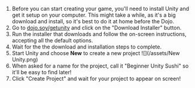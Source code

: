 1. Before you can start creating your game, you'll need to install Unity and get it setup on your computer. This might take a while, as it's a big download and install, so it's best to do it at home before the Dojo.
2. Go to [dojo.soy/getunity](https://store.unity.com/download?ref=personal) and click on the "Download Installer" button.
3. Run the installer that downloads and follow the on-screen instructions, accepting all the default options.
4. Wait for the the download and installation steps to complete.
5. Start Unity and choose **New** to create a new project
   ![](/assets/New Unity.png)
6. When asked for a name for the project, call it "Beginner Unity Sushi" so it'll be easy to find later!
7. Click "Create Project" and wait for your project to appear on screen!




